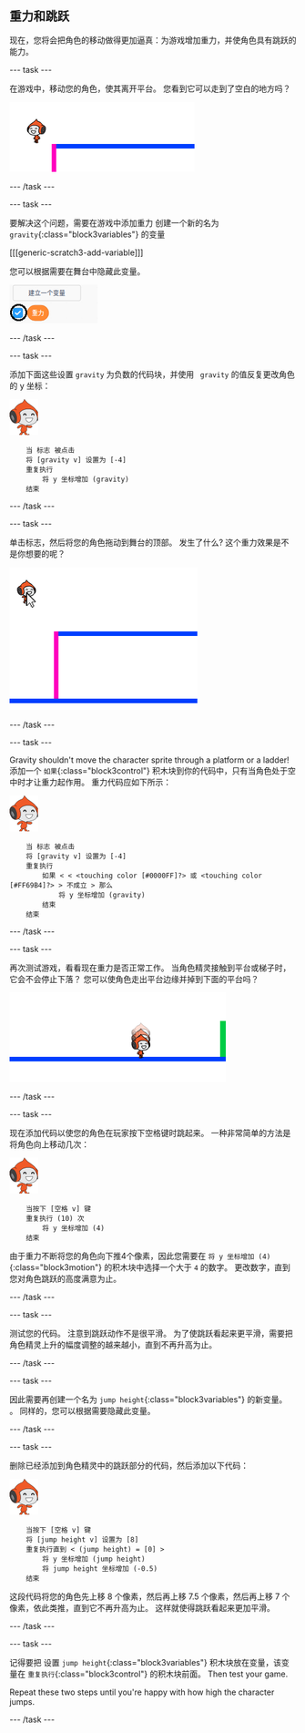 ## 重力和跳跃

现在，您将会把角色的移动做得更加逼真：为游戏增加重力，并使角色具有跳跃的能力。

\--- task \---

在游戏中，移动您的角色，使其离开平台。 您看到它可以走到了空白的地方吗？

![截图](images/dodge-no-gravity.png)

\--- /task \---

\--- task \---

要解决这个问题，需要在游戏中添加重力 创建一个新的名为 `gravity`{:class="block3variables"} 的变量

[[[generic-scratch3-add-variable]]]

您可以根据需要在舞台中隐藏此变量。

![截图](images/dodge-gravity-annotated.png)

\--- /task \---

\--- task \---

添加下面这些设置 `gravity` 为负数的代码块，并使用 ` gravity` 的值反复更改角色的 y 坐标：

![pico walking sprite](images/pico_walking_sprite.png)

```blocks3
    当 标志 被点击
    将 [gravity v] 设置为 [-4]
    重复执行
        将 y 坐标增加 (gravity)
    结束
```

\--- /task \---

\--- task \---

单击标志，然后将您的角色拖动到舞台的顶部。 发生了什么? 这个重力效果是不是你想要的呢？

![截图](images/dodge-gravity-drag.png)

\--- /task \---

\--- task \---

Gravity shouldn't move the character sprite through a platform or a ladder! 添加一个 `如果`{:class="block3control"} 积木块到你的代码中，只有当角色处于空中时才让重力起作用。 重力代码应如下所示：

![pico walking sprite](images/pico_walking_sprite.png)

```blocks3
    当 标志 被点击
    将 [gravity v] 设置为 [-4]
    重复执行
        如果 < < <touching color [#0000FF]?> 或 <touching color [#FF69B4]?> > 不成立 > 那么
            将 y 坐标增加 (gravity)
        结束
    结束
```

\--- /task \---

\--- task \---

再次测试游戏，看看现在重力是否正常工作。 当角色精灵接触到平台或梯子时，它会不会停止下落？ 您可以使角色走出平台边缘并掉到下面的平台吗？

![截图](images/dodge-gravity-test.png)

\--- /task \---

\--- task \---

现在添加代码以使您的角色在玩家按下<kbd>空格</kbd>键时跳起来。 一种非常简单的方法是将角色向上移动几次：

![pico walking sprite](images/pico_walking_sprite.png)

```blocks3
    当按下 [空格 v] 键
    重复执行 (10) 次
        将 y 坐标增加 (4)
    结束
```

由于重力不断将您的角色向下推4个像素，因此您需要在 `将 y 坐标增加 (4)`{:class="block3motion"} 的积木块中选择一个大于 `4` 的数字。 更改数字，直到您对角色跳跃的高度满意为止。

\--- /task \---

\--- task \---

测试您的代码。 注意到跳跃动作不是很平滑。 为了使跳跃看起来更平滑，需要把角色精灵上升的幅度调整的越来越小，直到不再升高为止。

\--- /task \---

\--- task \---

因此需要再创建一个名为 `jump height`{:class="block3variables"} 的新变量。 。 同样的，您可以根据需要隐藏此变量。

\--- /task \---

\--- task \---

删除已经添加到角色精灵中的跳跃部分的代码，然后添加以下代码：

![pico walking sprite](images/pico_walking_sprite.png)

```blocks3
    当按下 [空格 v] 键
    将 [jump height v] 设置为 [8]
    重复执行直到 < (jump height) = [0] >
        将 y 坐标增加 (jump height)
        将 jump height 坐标增加 (-0.5)
    结束
```

这段代码将您的角色先上移 8 个像素，然后再上移 7.5 个像素，然后再上移 7 个像素，依此类推，直到它不再升高为止。 这样就使得跳跃看起来更加平滑。

\--- /task \---

\--- task \---

记得要把 设置 `jump height`{:class="block3variables"} 积木块放在变量，该变量在 `重复执行`{:class="block3control"} 的积木块前面。 Then test your game.

Repeat these two steps until you're happy with how high the character jumps.

\--- /task \---